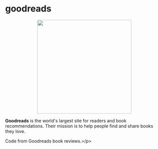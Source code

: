 # goodreads

<div id="header" align="center">
  <img src="https://upload.wikimedia.org/wikipedia/commons/thumb/1/1a/Goodreads_logo.svg/640px-Goodreads_logo.svg.png" width="300"/>
</div>

<p><strong>Goodreads</strong> is the world's largest site for readers and book recommendations. Their mission is to help people find and share books they love.</p>

<p>Code from Goodreads book reviews.>/p>
